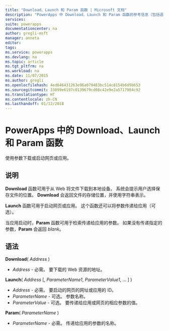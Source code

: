 ```yaml
---
title: "Download、Launch 和 Param 函数 | Microsoft 文档"
description: "PowerApps 中 Download、Launch 和 Param 函数的参考信息（包括语法和示例）"
services: 
suite: powerapps
documentationcenter: na
author: gregli-msft
manager: anneta
editor: 
tags: 
ms.service: powerapps
ms.devlang: na
ms.topic: article
ms.tgt_pltfrm: na
ms.workload: na
ms.date: 11/07/2015
ms.author: gregli
ms.openlocfilehash: 4ed646431263e96a079483bc514c8154b6d9b653
ms.sourcegitcommit: 33099e6197c0139679cd08c42e9e2a5717904c92
ms.translationtype: HT
ms.contentlocale: zh-CN
ms.lasthandoff: 01/12/2018
---
```

# <a name="download-launch-and-param-functions-in-powerapps"></a>PowerApps 中的 Download、Launch 和 Param 函数
使用参数下载或启动网页或应用。  

## <a name="description"></a>说明
**Download** 函数可用于从 Web 将文件下载到本地设备。  系统会提示用户选择保存文件的位置。  **Download** 会返回文件的存储位置，并使用字符串表示。  

**Launch** 函数可用于启动网页或应用。  这个函数还可以将参数传递给应用（可选）。  

当应用启动时，**Param** 函数可用于检索传递给应用的参数。  如果没有传递指定的参数，**Param** 会返回 *blank*。

## <a name="syntax"></a>语法
**Download**( *Address* )

* *Address* - 必需。  要下载的 Web 资源的地址。

**Launch**( *Address* [, *ParameterName1*, *ParameterValue1*, ... ] )

* *Address* - 必需。  要启动的网页的网址或应用的 ID。
* *ParameterName* - 可选。  参数名称。
* *ParameterValue* - 可选。  要传递给应用或网页的相应参数的值。

**Param**( *ParameterName* )

* *ParameterName* - 必需。  传递给应用的参数的名称。

